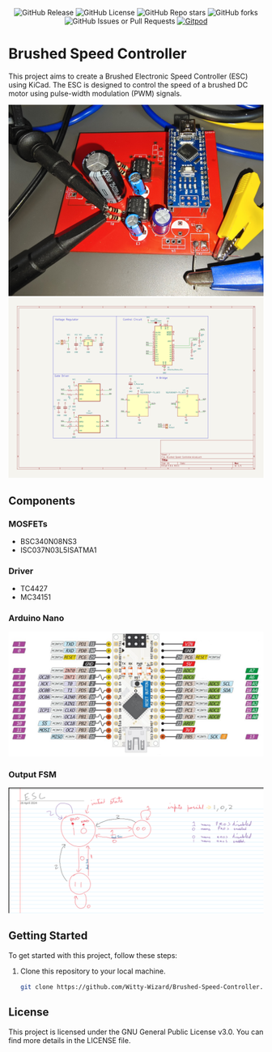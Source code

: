 <p align="center">
    <img src="https://img.shields.io/github/v/release/Witty-Wizard/Brushed-Speed-Controller" alt="GitHub Release">
    <img src="https://img.shields.io/github/license/Witty-Wizard/Brushed-Speed-Controller" alt="GitHub License">
    <img src="https://img.shields.io/github/stars/Witty-Wizard/Brushed-Speed-Controller?style=flat" alt="GitHub Repo stars">
    <img alt="GitHub forks" src="https://img.shields.io/github/forks/Witty-Wizard/Brushed-Speed-Controller?style=flat">
    <img alt="GitHub Issues or Pull Requests" src="https://img.shields.io/github/issues/Witty-Wizard/Brushed-Speed-Controller">
    <a href="https://gitpod.io/#https://github.com/Witty-Wizard/Brushed-Speed-Controller"><img src="https://img.shields.io/badge/Gitpod-ready--to--code-blue?style=flat&logo=gitpod" alt="Gitpod"></a>
</p>

# Brushed Speed Controller

This project aims to create a Brushed Electronic Speed Controller (ESC) using KiCad. The ESC is designed to control the speed of a brushed DC motor using pulse-width modulation (PWM) signals.

![Current Test Setup](Assets/pictures/Test%20Setup.jpg)
![Schematic](Assets/pictures/Schematic.png)

## Components

### MOSFETs

- BSC340N08NS3
- ISC037N03L5ISATMA1

### Driver

- TC4427
- MC34151

### Arduino Nano

![Arduino Pinout](Assets/pictures/nano_pinout.jpg)

### Output FSM

![Output side FSM logic](Assets/pictures/FSM.png)

## Getting Started

To get started with this project, follow these steps:

1. Clone this repository to your local machine.

   ```bash
   git clone https://github.com/Witty-Wizard/Brushed-Speed-Controller.git
   ```

## License

This project is licensed under the GNU General Public License v3.0. You can find more details in the LICENSE file.

